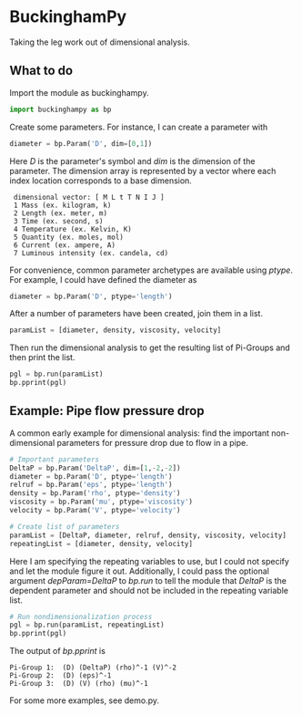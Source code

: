 # BuckinghamPy

Taking the leg work out of dimensional analysis.

## What to do

Import the module as buckinghampy.

```python
import buckinghampy as bp
```

Create some parameters. For instance, I can create a parameter with

```python
diameter = bp.Param('D', dim=[0,1])
```

Here _D_ is the parameter's symbol and _dim_ is the dimension of the parameter. The dimension array is represented by a vector where each index location corresponds to a base dimension. 

     dimensional vector: [ M L t T N I J ]
     1 Mass (ex. kilogram, k)
     2 Length (ex. meter, m)
     3 Time (ex. second, s)
     4 Temperature (ex. Kelvin, K)
     5 Quantity (ex. moles, mol)
     6 Current (ex. ampere, A)
     7 Luminous intensity (ex. candela, cd)

For convenience, common parameter archetypes are available using _ptype_. For example, I could have defined the diameter as

```python
diameter = bp.Param('D', ptype='length')
```

After a number of parameters have been created, join them in a list.

```python
paramList = [diameter, density, viscosity, velocity]
```

Then run the dimensional analysis to get the resulting list of Pi-Groups and then print the list.

```python
pgl = bp.run(paramList)
bp.pprint(pgl)
```

## Example: Pipe flow pressure drop

A common early example for dimensional analysis: find the important non-dimensional parameters for pressure drop due to flow in a pipe.

```python
# Important parameters
DeltaP = bp.Param('DeltaP', dim=[1,-2,-2])
diameter = bp.Param('D', ptype='length')
relruf = bp.Param('eps', ptype='length')
density = bp.Param('rho', ptype='density')
viscosity = bp.Param('mu', ptype='viscosity')
velocity = bp.Param('V', ptype='velocity')

# Create list of parameters
paramList = [DeltaP, diameter, relruf, density, viscosity, velocity]
repeatingList = [diameter, density, velocity]
```

Here I am specifying the repeating variables to use, but I could not specify and let the module figure it out. Additionally, I could pass the optional argument _depParam=DeltaP_ to _bp.run_ to tell the module that _DeltaP_ is the dependent parameter and should not be included in the repeating variable list.

```python
# Run nondimensionalization process
pgl = bp.run(paramList, repeatingList)
bp.pprint(pgl)
```

The output of _bp.pprint_ is

```
Pi-Group 1:  (D) (DeltaP) (rho)^-1 (V)^-2 
Pi-Group 2:  (D) (eps)^-1 
Pi-Group 3:  (D) (V) (rho) (mu)^-1 
```

For some more examples, see demo.py.
